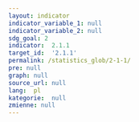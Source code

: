 ```yaml
---
layout: indicator
indicator_variable_1: null
indicator_variable_2: null
sdg_goal: 2
indicator:  2.1.1
target_id:  '2.1.1'
permalink: /statistics_glob/2-1-1/
pre: null
graph: null
source_url: null
lang:  pl
kategorie:  null
zmienne: null
---
```

